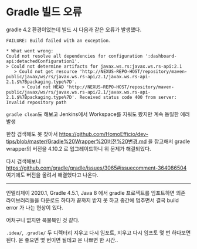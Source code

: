 # Gradle 빌드 오류

gradle 4.2 환경이었는데 빌드 시 다음과 같은 오류가 발생했다.

```
FAILURE: Build failed with an exception.

* What went wrong:
Could not resolve all dependencies for configuration ':dashboard-api:detachedConfiguration1'.
> Could not determine artifacts for javax.ws.rs:javax.ws.rs-api:2.1
   > Could not get resource 'http://NEXUS-REPO-HOST/repository/maven-public/javax/ws/rs/javax.ws.rs-api/2.1/javax.ws.rs-api-2.1.$%7Bpackaging.type%7D'.
      > Could not HEAD 'http://NEXUS-REPO-HOST/repository/maven-public/javax/ws/rs/javax.ws.rs-api/2.1/javax.ws.rs-api-2.1.$%7Bpackaging.type%7D'. Received status code 400 from server: Invalid repository path
```

`gradle clean`도 해보고 Jenkins에서 Workspace를 지워도 봤지만 계속 동일한 에러 발생

한참 검색해도 못 찾아서 https://github.com/HomoEfficio/dev-tips/blob/master/Gradle%20Wrapper%20버전%20변경.md 을 참고해서 gradle wrapper의 버전을 4.10.2 로 업그레이드하니 위 문제가 해결되었다.

다시 검색해보니 https://github.com/gradle/gradle/issues/3065#issuecomment-364086504 여기에도 버전을 올려서 해결했다고 나온다.

---

인텔리제이 2020.1, Gradle 4.5.1, Java 8 에서 gradle 프로젝트를 임포트하면 의존 라이브러리들을 다운로드 하다가 끝까지 받지 못 하고 중간에 멈추면서 결국 build error 가 나는 현상이 있다.

어처구니 없지만 복불복인 것 같다.

`.idea/`, `.gradle/` 두 디렉터리 지우고 다시 임포트, 지우고 다시 임프토 몇 번 하다보면 된다. 운 좋으면 몇 번이면 될테고 운 나쁘면 한 시간..

